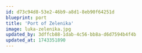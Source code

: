 ```yaml
---
id: d73c94d8-53e2-46b9-a8d1-8eb90f64251d
blueprint: port
title: 'Port of Zelenika'
image: luka-zelenika.jpg
updated_by: 3dffcb88-1dab-4c56-bb8a-d6d7594b4f4b
updated_at: 1743351890
---
```

